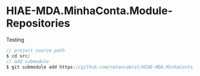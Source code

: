 # HIAE-MDA.MinhaConta.Module-Repositories
Testing
```ts
// project source path
$ cd src/
// add submodule
$ git submodule add https://github.com/natancabral/HIAE-MDA.MinhaConta.Module-Repositories.git repositories 
```
